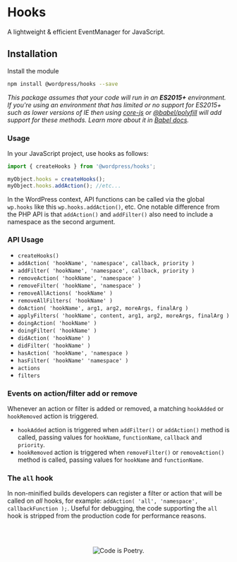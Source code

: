 # Hooks

A lightweight & efficient EventManager for JavaScript.

## Installation

Install the module

```bash
npm install @wordpress/hooks --save
```

_This package assumes that your code will run in an **ES2015+** environment. If you're using an environment that has limited or no support for ES2015+ such as lower versions of IE then using [core-js](https://github.com/zloirock/core-js) or [@babel/polyfill](https://babeljs.io/docs/en/next/babel-polyfill) will add support for these methods. Learn more about it in [Babel docs](https://babeljs.io/docs/en/next/caveats)._

### Usage

In your JavaScript project, use hooks as follows:
```javascript
import { createHooks } from '@wordpress/hooks';

myObject.hooks = createHooks();
myObject.hooks.addAction(); //etc...
```

In the WordPress context, API functions can be called via the global `wp.hooks` like this `wp.hooks.addAction()`, etc. One notable difference from the PHP API is that `addAction()` and `addFilter()` also need to include a namespace as the second argument.

### API Usage

* `createHooks()`
* `addAction( 'hookName', 'namespace', callback, priority )`
* `addFilter( 'hookName', 'namespace', callback, priority )`
* `removeAction( 'hookName', 'namespace' )`
* `removeFilter( 'hookName', 'namespace' )`
* `removeAllActions( 'hookName' )`
* `removeAllFilters( 'hookName' )`
* `doAction( 'hookName', arg1, arg2, moreArgs, finalArg )`
* `applyFilters( 'hookName', content, arg1, arg2, moreArgs, finalArg )`
* `doingAction( 'hookName' )`
* `doingFilter( 'hookName' )`
* `didAction( 'hookName' )`
* `didFilter( 'hookName' )`
* `hasAction( 'hookName', 'namespace )`
* `hasFilter( 'hookName' 'namespace' )`
* `actions`
* `filters`


### Events on action/filter add or remove

Whenever an action or filter is added or removed, a matching `hookAdded` or `hookRemoved` action is triggered.

* `hookAdded` action is triggered when `addFilter()` or `addAction()` method is called, passing values for `hookName`, `functionName`, `callback` and `priority`.
* `hookRemoved` action is triggered when `removeFilter()` or `removeAction()` method is called, passing values for `hookName` and `functionName`.

### The `all` hook

In non-minified builds developers can register a filter or action that will be called on *all* hooks, for example: `addAction( 'all', 'namespace', callbackFunction );`. Useful for debugging, the code supporting the `all` hook is stripped from the production code for performance reasons.

<br/><br/><p align="center"><img src="https://s.w.org/style/images/codeispoetry.png?1" alt="Code is Poetry." /></p>
